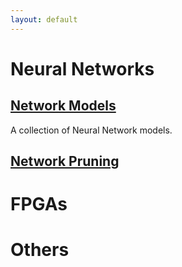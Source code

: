 ```yaml
---
layout: default
---
```


# [](#nn)Neural Networks
## [Network Models](/papers/nn_models/model_summary)

A collection of Neural Network models.
## [Network Pruning](/papers/pruning/pruning_summary)

# [](#fpga)FPGAs
# [](#fpga)Others

